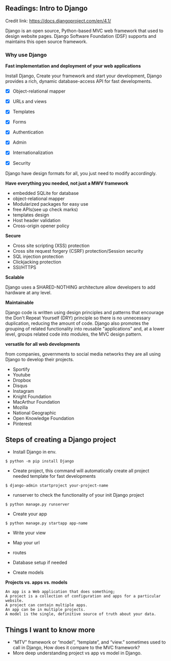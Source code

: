 ## Readings: Intro to Django
Credit link: https://docs.djangoproject.com/en/4.1/

Django is an open source, Python-based MVC web framework that used to design website pages.
Django Software Foundation (DSF) supports and maintains this open source framework.

### Why use Django

**Fast implementation and deployment of your web applications**

Install Django, Create your framework and start your development, Django provides a rich, dynamic database-access API for fast developments.

- [x]  Object-relational mapper

- [x] URLs and views

- [x] Templates

- [x] Forms

- [x] Authentication

- [x] Admin

- [x] Internationalization

- [x] Security

Django have design formats for all, you just need to modify accordingly.

**Have everything you needed, not just a MWV framework**

- embedded SQLite for database
- object-relational mapper
- Modularized packages for easy use
- free APIs(see up check marks)
- templates design
- Host header validation
- Cross-origin opener policy

**Secure**
- Cross site scripting (XSS) protection
- Cross site request forgery (CSRF) protection/Session security
- SQL injection protection
- Clickjacking protection
- SSl/HTTPS

**Scalable**

Django uses a SHARED-NOTHING architecture allow developers to add hardware at any level.

**Maintainable**

Django code is written using design principles and patterns that encourage the Don't Repeat Yourself (DRY) principle 
so there is no unnecessary duplication, reducing the amount of code. Django also promotes the grouping of related functionality into reusable "applications" and, 
at a lower level, groups related code into modules, the MVC design pattern.

**versatile for all web developments**

from companies, governments to social media networks they are all using Django to develop their projects.
- Sportify
- Youtube
- Dropbox
- Disqus
- Instagram
- Knight Foundation
- MacArthur Foundation
- Mozilla
- National Geographic
- Open Knowledge Foundation
- Pinterest


## Steps of creating a Django project

- Install Django in env.
```angular2html
$ python -m pip install Django
```

- Create project, this command will automatically create all project needed template for fast developments
```angular2html
$ django-admin startproject your-project-name
```
- runserver to check the functionality of your init Django project
```angular2html
$ python manage.py runserver
```

- Create your app
```angular2html
$ python manage.py startapp app-name
```
- Write your view
- Map your url
- routes

- Database setup if needed
- Create models

**Projects vs. apps vs. models**
```angular2html
An app is a Web application that does something;
A project is a collection of configuration and apps for a particular website. 
A project can contain multiple apps. 
An app can be in multiple projects.
A model is the single, definitive source of truth about your data. 
```
## Things I want to know more
- “MTV” framework or “model”, “template”, and “view.” sometimes used to call in Django, How does it compare to the MVC framework?
- More deep understanding project vs app vs model in Django.
